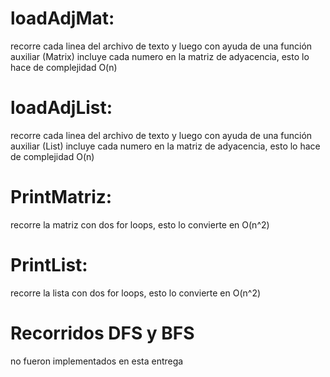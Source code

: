 # loadAdjMat:
recorre cada linea del archivo de texto y luego con ayuda de una función auxiliar (Matrix) incluye cada numero en la matriz de adyacencia, esto lo hace de complejidad O(n)
# loadAdjList:
recorre cada linea del archivo de texto y luego con ayuda de una función auxiliar (List) incluye cada numero en la matriz de adyacencia, esto lo hace de complejidad O(n)
# PrintMatriz:
recorre la matriz con dos for loops, esto lo convierte en O(n^2)
# PrintList:
recorre la lista con dos for loops, esto lo convierte en O(n^2)
# Recorridos DFS y BFS
no fueron implementados en esta entrega
